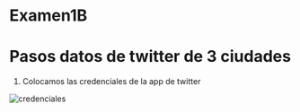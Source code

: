 # Examen1B

# Pasos datos de twitter de 3 ciudades

1. Colocamos las credenciales de la app de twitter

![credenciales](https://user-images.githubusercontent.com/58127103/127719001-d5490417-c177-4445-b033-27c0c70c9990.png)


